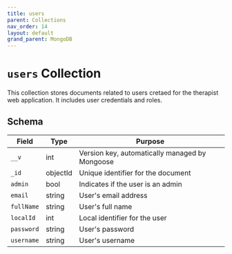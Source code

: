 ```yaml
---
title: users
parent: Collections
nav_order: 14
layout: default
grand_parent: MongoDB
---
```


# `users` Collection

This collection stores documents related to users cretaed for the therapist web application. It includes user credentials and roles.

## Schema

| Field      | Type     | Purpose                                        |
| ---------- | -------- | ---------------------------------------------- |
| `__v`      | int      | Version key, automatically managed by Mongoose |
| `_id`      | objectId | Unique identifier for the document             |
| `admin`    | bool     | Indicates if the user is an admin              |
| `email`    | string   | User's email address                           |
| `fullName` | string   | User's full name                               |
| `localId`  | int      | Local identifier for the user                  |
| `password` | string   | User's password                                |
| `username` | string   | User's username                                |
